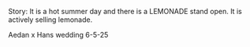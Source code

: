 Story: It is a hot summer day and there is a LEMONADE stand open. It is actively selling lemonade.








Aedan x Hans wedding 6-5-25
